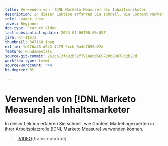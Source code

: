 ```yaml
---
title: Verwenden von [!DNL Marketo Measure] als Inhaltsmarketer
description: In dieser Lektion erfahren Sie schnell, wie Content Marketingexperten  [!DNL Marketo Measure] in ihrer Arbeitsplatzrolle verwenden können.
role: Leader, User
level: Beginner
doc-type: Feature Video
last-substantial-update: 2023-01-06T00:00:00Z
jira: KT-11673
thumbnail: 347168.jpeg
exl-id: 1e676a48-d943-4279-9ccb-0a3d7056e22d
feature: Fundamentals
source-git-commit: 262cb13fa02b32f7918ebd569720b80078c2b28d
workflow-type: tm+mt
source-wordcount: '44'
ht-degree: 0%

---
```


# Verwenden von [!DNL Marketo Measure] als Inhaltsmarketer

In dieser Lektion erfahren Sie schnell, wie Content Marketingexperten in ihrer Arbeitsplatzrolle [!DNL Marketo Measure] verwenden können.

>[!VIDEO](https://video.tv.adobe.com/v/347168/?learn=on){transcript=true}

